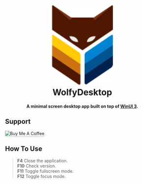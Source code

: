 
<h1 align="center">
  <br>
  <img src="https://raw.githubusercontent.com/vrykolakas166/WolfyDesktop/master/logo_tran_1.png" alt="wolfy" width="200">
  <br>
  WolfyDesktop
  <br>
</h1>

<h4 align="center">A minimal screen desktop app built on top of <a href="https://learn.microsoft.com/en-us/windows/apps/winui/winui3/" target="_blank">WinUI 3</a>.</h4>

## Support

<img src="https://www.buymeacoffee.com/assets/img/custom_images/purple_img.png" alt="Buy Me A Coffee" style="height: 41px !important;width: 174px !important;box-shadow: 0px 3px 2px 0px rgba(190, 190, 190, 0.5) !important;-webkit-box-shadow: 0px 3px 2px 0px rgba(190, 190, 190, 0.5) !important;" >

## How To Use

> **F4** Close the application.<br />
> **F10** Check version.<br />
> **F11** Toggle fullscreen mode.<br />
> **F12** Toggle focus mode.
